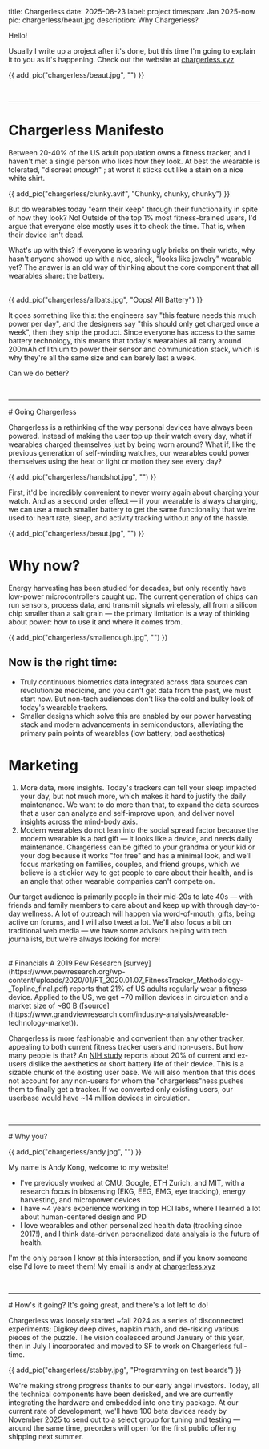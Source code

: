 title: Chargerless
date: 2025-08-23
label: project
timespan: Jan 2025-now
pic: chargerless/beaut.jpg
description: Why Chargerless?

Hello!

Usually I write up a project after it's done, but this time I'm going to explain it to you as it's happening. Check out the website at [chargerless.xyz](https://chargerless.xyz/)

{{ add_pic("chargerless/beaut.jpg", "") }}

<br>
<hr>

# Chargerless Manifesto

Between 20-40% of the US adult population owns a fitness tracker, and I haven't met a single person who likes how they look. At best the wearable is tolerated, "discreet <i>enough</i>" ; at worst it sticks out like a stain on a nice white shirt. 

{{ add_pic("chargerless/clunky.avif", "Chunky, chunky, chunky") }}
<br>

But do wearables today "earn their keep" through their functionality in spite of how they look? No! Outside of the top 1% most fitness-brained users, I'd argue that everyone else mostly uses it to check the time. That is, when their device isn't dead.


What's up with this? If everyone is wearing ugly bricks on their wrists, why hasn't anyone showed up with a nice, sleek, "looks like jewelry" wearable yet? The answer is an old way of thinking about the core component that all wearables share: the battery.

<br>
{{ add_pic("chargerless/allbats.jpg", "Oops! All Battery") }}
<br>

It goes something like this: the engineers say "this feature needs this much power per day", and the designers say "this should only get charged once a week", then they ship the product. Since everyone has access to the same battery technology, this means that today's wearables all carry around 200mAh of lithium to power their sensor and communication stack, which is why they're all the same size and can barely last a week.

Can we do better?

<br>
<hr>
# Going Chargerless

Chargerless is a rethinking of the way personal devices have always been powered. Instead of making the user top up their watch every day, what if wearables charged themselves just by being worn around? What if, like the previous generation of self-winding watches, our wearables could power themselves using the heat or light or motion they see every day? 

{{ add_pic("chargerless/handshot.jpg", "") }}

First, it'd be incredibly convenient to never worry again about charging your watch. And as a second order effect — if your wearable is always charging, we can use a much smaller battery to get the same functionality that we're used to: heart rate, sleep, and activity tracking without any of the hassle.

{{ add_pic("chargerless/beaut.jpg", "") }}
<br>

# Why now?

Energy harvesting has been studied for decades, but only recently have low-power microcontrollers caught up. The current generation of chips can run sensors, process data, and transmit signals wirelessly, all from a silicon chip smaller than a salt grain — the primary limitation is a way of thinking about power: how to use it and where it comes from. 

{{ add_pic("chargerless/smallenough.jpg", "") }}
<br>

## Now is the right time:
- Truly continuous biometrics data integrated across data sources can revolutionize medicine, and you can't get data from the past, we must start now. But non-tech audiences don't like the cold and bulky look of today's wearable trackers.
- Smaller designs which solve this are enabled by our power harvesting stack and modern advancements in semiconductors, alleviating the primary pain points of wearables (low battery, bad aesthetics)

# Marketing

1. More data, more insights. Today's trackers can tell your sleep impacted your day, but not much more, which makes it hard to justify the daily maintenance. We want to do more than that, to expand the data sources that a user can analyze and self-improve upon, and deliver novel insights across the mind-body axis.
2. Modern wearables do not lean into the social spread factor because the modern wearable is a bad gift — it looks like a device, and needs daily maintenance. Chargerless can be gifted to your grandma or your kid or your dog because it works "for free" and has a minimal look, and we'll focus marketing on families, couples, and friend groups, which we believe is a stickier way to get people to care about their health, and is an angle that other wearable companies can't compete on. 

Our target audience is primarily people in their mid-20s to late 40s — with friends and family members to care about and keep up with through day-to-day wellness. A lot of outreach will happen via word-of-mouth, gifts, being active on forums, and I will also tweet a lot. We'll also focus a bit on traditional web media — we have some advisors helping with tech journalists, but we're always looking for more!  


<br>
# Financials
A 2019 Pew Research [survey](https://www.pewresearch.org/wp-content/uploads/2020/01/FT_2020.01.07_FitnessTracker_Methodology-_Topline_final.pdf) reports that 21% of US adults regularly wear a fitness device. Applied to the US, we get ~70 million devices in circulation and a market size of ~80 B ([source](https://www.grandviewresearch.com/industry-analysis/wearable-technology-market)). 

Chargerless is more fashionable and convenient than any other tracker, appealing to both current fitness tracker users and non-users. But how many people is that? An [NIH study](https://bmcpublichealth.biomedcentral.com/articles/10.1186/s12889-017-4888-1) reports about 20% of current and ex-users dislike the aesthetics or short battery life of their device. This is a sizable chunk of the existing user base. We will also mention that this does not account for any non-users for whom the "chargerless"ness pushes them to finally get a tracker. If we converted only existing users, our userbase would have ~14 million devices in circulation. 

<br>
<hr>
# Why you?

{{ add_pic("chargerless/andy.jpg", "") }}

My name is Andy Kong, welcome to my website! 

- I've previously worked at CMU, Google, ETH Zurich, and MIT, with a research focus in biosensing (EKG, EEG, EMG, eye tracking), energy harvesting, and micropower devices
- I have ~4 years experience working in top HCI labs, where I learned a lot about human-centered design and PD
- I love wearables and other personalized health data (tracking since 2017!), and I think data-driven personalized data analysis is the future of health. 

I'm the only person I know at this intersection, and if you know someone else I'd love to meet them! My email is andy at [chargerless.xyz](https://chargerless.xyz/)

<br>
<hr>
# How's it going?
It's going great, and there's a lot left to do!

Chargerless was loosely started ~fall 2024 as a series of disconnected experiments; Digikey deep dives, napkin math, and de-risking various pieces of the puzzle. The vision coalesced around January of this year, then in July I incorporated and moved to SF to work on Chargerless full-time. 


{{ add_pic("chargerless/stabby.jpg", "Programming on test boards") }}
<br>

We're making strong progress thanks to our early angel investors. Today, all the technical components have been derisked, and we are currently integrating the hardware and embedded into one tiny package. At our current rate of development, we'll have 100 beta devices ready by November 2025 to send out to a select group for tuning and testing — around the same time, preorders will open for the first public offering shipping next summer.






[//]: # ()
[//]: # (## The Future)

[//]: # (Once the beta devices are out the door, our next target is getting >10k preorders.)

[//]: # ()
[//]: # (I'm writing this on August 24, 2025. I'm looking to raise a bit more money and close the pre-seed so I can front costs for development and focus on shipping first devices. I'm currently spending most of my time on the technical side, so I'm looking for a product person to take the time to really nail down the brand / marketing of this company. And I'd also like to move quicker on other deliverables &#40;app, website, database&#41;, looking for some help on that front. )

[//]: # ()
[//]: # (If you'd like to get in on the first 100, reach out @oldestasian or andy at [chargerless.xyz]&#40;https://chargerless.xyz/&#41;)

